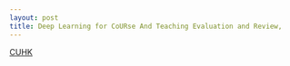 ```yaml
---
layout: post
title: Deep Learning for CoURse And Teaching Evaluation and Review, 
---
```




[CUHK](https://ieeexplore.ieee.org/document/9678633)